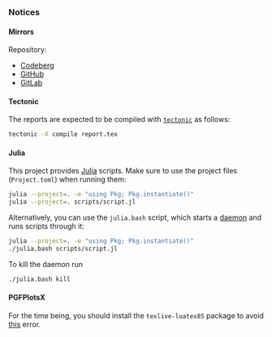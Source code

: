 ### Notices

#### Mirrors

Repository:
- [Codeberg](https://codeberg.org/paveloom-university/Stellar-Astronomy-Laboratory-Workshop-S10-2022)
- [GitHub](https://github.com/paveloom-university/Stellar-Astronomy-Laboratory-Workshop-S10-2022)
- [GitLab](https://gitlab.com/paveloom-g/university/s10-2022/stellar-astronomy-laboratory-workshop)

#### Tectonic

The reports are expected to be compiled with [`tectonic`](https://tectonic-typesetting.github.io/en-US) as follows:

```bash
tectonic -X compile report.tex
```

#### Julia

This project provides [Julia](https://julialang.org) scripts. Make sure to use the project files (`Project.toml`) when running them:

```bash
julia --project=. -e "using Pkg; Pkg.instantiate()"
julia --project=. scripts/script.jl
```

Alternatively, you can use the `julia.bash` script, which starts a [daemon](https://github.com/dmolina/DaemonMode.jl) and runs scripts through it:

```bash
julia --project=. -e "using Pkg; Pkg.instantiate()"
./julia.bash scripts/script.jl
```

To kill the daemon run

```bash
./julia.bash kill
```

#### PGFPlotsX

For the time being, you should install the `texlive-luatex85` package to avoid [this](https://github.com/JuliaPlots/Plots.jl/issues/3319) error.
